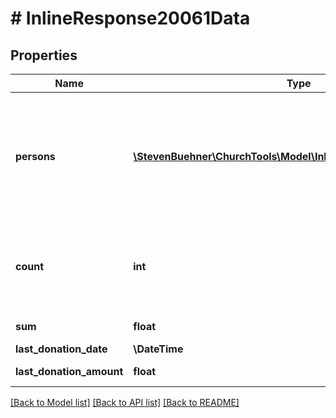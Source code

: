 # # InlineResponse20061Data

## Properties

Name | Type | Description | Notes
------------ | ------------- | ------------- | -------------
**persons** | [**\StevenBuehner\ChurchTools\Model\InlineResponse20018Person[]**](InlineResponse20018Person.md) | Contains either one element (a single donator) or two elements (donator and their spouse). | [optional]
**count** | **int** | Total number of donations in the specified accounting period. | [optional]
**sum** | **float** | Value is in cent. | [optional]
**last_donation_date** | **\DateTime** |  | [optional]
**last_donation_amount** | **float** | Value is in cent. | [optional]

[[Back to Model list]](../../README.md#models) [[Back to API list]](../../README.md#endpoints) [[Back to README]](../../README.md)
